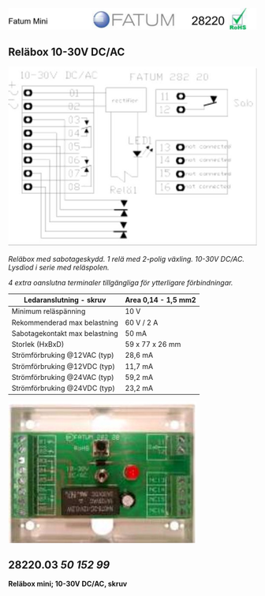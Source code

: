 ![](_page_0_Picture_1.jpeg)

## **Reläbox 10-30V DC/AC**

![](_page_0_Figure_3.jpeg)

*Reläbox med sabotageskydd. 1 relä med 2-polig växling. 10-30V DC/AC. Lysdiod i serie med reläspolen.*

*4 extra oanslutna terminaler tillgängliga för ytterligare förbindningar.*

| Ledaranslutning - skruv        | Area 0,14 - 1,5 mm2 |
|--------------------------------|---------------------|
| Minimum reläspänning           | 10 V                |
| Rekommenderad max belastning   | 60 V / 2 A          |
| Sabotagekontakt max belastning | 50 mA               |
| Storlek (HxBxD)                | 59 x 77 x 26 mm     |
| Strömförbruking @12VAC (typ)   | 28,6 mA             |
| Strömförbruking @12VDC (typ)   | 11,7 mA             |
| Strömförbruking @24VAC (typ)   | 59,2 mA             |
| Strömförbruking @24VDC (typ)   | 23,2 mA             |

![](_page_0_Picture_7.jpeg)

## **28220.03** *50 152 99*

**Reläbox mini; 10-30V DC/AC, skruv**